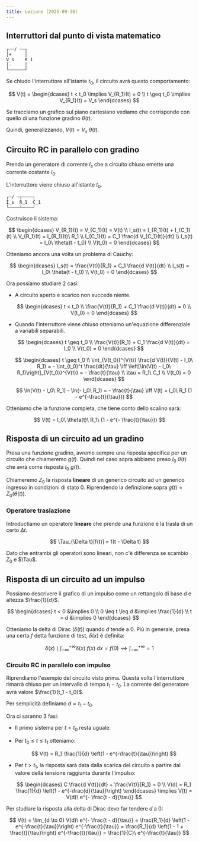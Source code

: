 ```yaml
---
title: Lezione (2025-09-30)
---
```


## Interruttori dal punto di vista matematico

```
┌──/ ──┐
│+     │
V_s    R_1
│-     │
└──────┘
```

Se chiudo l'interruttore all'istante $t_0$, il circuito avrà questo
comportamento:

$$
V(t) = \begin{dcases}
t < t_0 \implies V_{R_1}(t) = 0 \\
t \geq t_0 \implies V_{R_1}(t) = V_s
\end{dcases}
$$

Se tracciamo un grafico sul piano cartesiano vediamo che corrisponde con quello
di una funzione gradino $\theta(t)$.

Quindi, generalizzando, $V(t) = V_s\ \theta(t)$.

## Circuito RC in parallelo con gradino

Prendo un generatore di corrente $I_s$ che a circuito chiuso emette una corrente
costante $I_0$.

L'interruttore viene chiuso all'istante $t_0$.

```
┌─/ ─┬────┐
I_s  R_1  C_1
└────┴────┘
```

Costruisco il sistema:

$$
\begin{dcases}
V_{R_1}(t) = V_{C_1}(t) = V(t) \\
I_s(t) = I_{R_1}(t) + I_{C_1}(t) \\
V_{R_1}(t) = I_{R_1}(t)\ R_1 \\
I_{C_1}(t) = C_1 \frac{d V_{C_1}(t)}{dt} \\
I_s(t) = I_0\ \theta(t - t_0) \\
V(t_0) = 0
\end{dcases}
$$

Otteniamo ancora una volta un problema di Cauchy:

$$
\begin{dcases}
I_s(t) = \frac{V(t)}{R_1} + C_1 \frac{d V(t)}{dt} \\
I_s(t) = I_0\ \theta(t - t_0) \\
V(t_0) = 0
\end{dcases}
$$

Ora possiamo studiare 2 casi:

- A circuito aperto e scarico non succede niente.

  $$
  \begin{dcases}
  t < t_0 \\
  \frac{V(t)}{R_1} + C_1 \frac{d V(t)}{dt} = 0 \\
  V(t_0) = 0
  \end{dcases}
  $$

- Quando l'interruttore viene chiuso otteniamo un'equazione differenziale a
  variabili separabili.

  $$
  \begin{dcases}
  t \geq t_0 \\
  \frac{V(t)}{R_1} + C_1 \frac{d V(t)}{dt} = I_0 \\
  V(t_0) = 0
  \end{dcases}
  $$

  $$
  \begin{dcases}
  t \geq t_0 \\
  \int_{V(t_0)}^{V(t)} \frac{d V(t)}{V(t) - I_0\ R_1} = - \int_{t_0}^t \frac{dt}{\tau}
    \iff \left[\ln(V(t) - I_0\ R_1)\right]_{V(t_0)}^{V(t)} = - \frac{t}{\tau} \\
  \tau = R_1\ C_1 \\
  V(t_0) = 0
  \end{dcases}
  $$

  $$
  \ln(V(t) - I_0\ R_1) - \ln(- I_0\ R_1) = - \frac{t}{\tau}
    \iff V(t) = I_0\ R_1 (1 - e^{-\frac{t}{\tau}})
  $$

Otteniamo che la funzione completa, che tiene conto dello scalino sarà:

$$
V(t) = I_0\ \theta(t)\ R_1\ (1 - e^{- \frac{t}{\tau}})
$$

## Risposta di un circuito ad un gradino

Presa una funzione gradino, avremo sempre una risposta specifica per un circuito
che chiameremo $g(t)$. Quindi nel caso sopra abbiamo preso $I_0\ \theta(t)$ che
avrà come risposta $I_0\ g(t)$.

Chiameremo $Z_0$ la risposta **lineare** di un generico circuito ad un generico
ingresso in condizioni di stato 0. Riprendendo la definizione sopra
$g(t) = Z_0(\theta(t))$.

### Operatore traslazione

Introductiamo un operatore **lineare** che prende una funzione e la trasla di un
certo $\Delta t$.

$$
\Tau_{\Delta t}[f(t)] = f(t - \Delta t)
$$

Dato che entrambi gli operatori sono lineari, non c'è differenza se scambio
$Z_0$ e $\Tau$.

## Risposta di un circuito ad un impulso

Possiamo descrivere il grafico di un impulso come un rettangolo di base $d$ e
altezza $\frac{1}{d}$.

$$
\begin{dcases}
t < 0           &\implies 0 \\
0 \leq t \leq d &\implies \frac{1}{d} \\
t > d           &\implies 0
\end{dcases}
$$

Otteniamo la delta di Dirac ($\delta(t)$) quando $d$ tende a $0$. Più in
generale, presa una certa $f$ detta funzione di test, $\delta(x)$ è definita:

$$
\delta(x) \mid \int_{-\infty}^{+\infty} \delta(x)\ f(x)\ dx = f(0) \implies \int_{-\infty}^{+\infty} = 1
$$

### Circuito RC in parallelo con impulso

Riprendiamo l'esempio del circuito visto prima. Questa volta l'interruttore
rimarrà chiuso per un intervallo di tempo $t_1 - t_0$. La corrente del
generatore avrà valore $\frac{1}{t_1 - t_0}$.

Per semplicità definiamo $d = t_1 - t_0$.

Ora ci saranno 3 fasi:

- Il primo sistema per $t < t_0$ resta uguale.

- Per $t_0 \leq t \leq t_1$ otteniamo:

  $$
  V(t) = R_1 \frac{1}{d} \left(1 - e^{-\frac{t}{\tau}}\right)
  $$

- Per $t > t_1$, la risposta sarà data dalla scarica del circuito a partire dal
  valore della tensione raggiunta durante l'impulso:

  $$
  \begin{dcases}
  C \frac{d V(t)}{dt} + \frac{V(t)}{R_1} = 0 \\
  V(d) = R_1 \frac{1}{d} \left(1 - e^{-\frac{d}{\tau}}\right)
  \end{dcases}
  \implies
  V(t) = V(d)\ e^{- \frac{t - d}{\tau}}
  $$

Per studiare la risposta alla delta di Dirac devo far tendere $d$ a $0$:

$$
V(t) = \lim_{d \to 0} V(d)\ e^{- \frac{t - d}{\tau}} = \frac{R_1}{d} \left(1 - e^{-\frac{t}{\tau}}\right) e^{-\frac{t}{\tau}} = \frac{R_1}{d} \left(1 - 1 + \frac{t}{\tau}\right)  e^{-\frac{t}{\tau}} = \frac{1}{C}\ e^{-\frac{t}{\tau}}
$$
